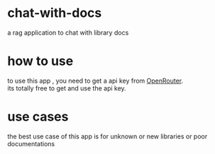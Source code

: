 # chat-with-docs
a rag application to chat with library docs

# how to use
to use this app , you need to get a api key from [OpenRouter](https://openrouter.ai/).\
its totally free to get and use the api key.

# use cases
the best use case of this app is for unknown or new libraries or poor documentations
